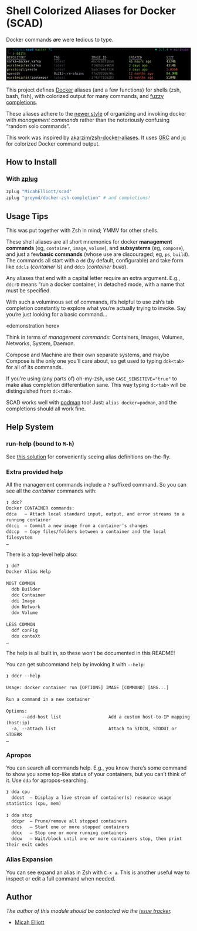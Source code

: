 # Shell Colorized Aliases for Docker (SCAD)

Docker commands ~~are~~ were tedious to type.

![ddils image listing](ddils.png)

This project defines [Docker][1] aliases (and a few functions) for
shells (zsh, bash, fish), with colorized output for many commands, and
[fuzzy completions](https://github.com/jhawthorn/fzy).

These aliases adhere to the
[newer style](https://blog.couchbase.com/docker-1-13-management-commands/) of
organizing and invoking docker with *management commands* rather than
the notoriously confusing “random solo commands”.

This work was inspired by
[akarzim/zsh-docker-aliases](https://github.com/akarzim/zsh-docker-aliases).
It uses [GRC](https://github.com/garabik/grc) and jq for colorized
Docker command output.

## How to Install

### With [zplug][2]

```sh
zplug "MicahElliott/scad"
zplug "greymd/docker-zsh-completion" # and completions!
```

## Usage Tips

This was put together with Zsh in mind; YMMV for other shells.

These shell aliases are all short mnemonics for docker **management
commands** (eg, `container`, `image`, `volume`), and **subsystems**
(eg, `compose`), and just a few**basic commands** (whose use are
discouraged; eg, `ps`, `build`).  The commands all start with a `dd`
(by default, configurable) and take form like `ddcls` (*container ls*)
and `ddcb` (*container build*).

Any aliases that end with a capital letter require an extra argument.
E.g., `ddcrD` means “run a docker container, in detached mode, with a
name that must be specified.

With such a voluminous set of commands, it’s helpful to use zsh’s tab
completion constantly to explore what you’re actually trying to
invoke.  Say you’re just looking for a basic command…

«demonstration here»

Think in terms of *management commands*: Containers, Images, Volumes,
Networks, System, Daemon.

Compose and Machine are their own separate systems, and maybe Compose
is the only one you’ll care about, so get used to typing `ddk<tab>` for
all of its commands.

If you’re using (any parts of) oh-my-zsh, use `CASE_SENSITIVE="true"`
to make alias completion differentiation sane.  This way typing
`dc<tab>` will be distinguished from `dC<tab>`.

SCAD works well with [podman](https://podman.io/) too! Just:
`alias docker=podman`, and the completions should all work fine.

## Help System

### run-help (bound to `M-h`)

See [this solution](https://stackoverflow.com/a/46415388/326516) for
conveniently seeing alias definitions on-the-fly.

### Extra provided help

All the management commands include a `?` suffixed command.  So you
can see all the _container_ commands with:

```shell
❯ ddc?
Docker CONTAINER commands:
ddca   — Attach local standard input, output, and error streams to a running container
ddcci  — Commit a new image from a container’s changes
ddccp  — Copy files/folders between a container and the local filesystem
…
```

There is a top-level help also:

```shell
❯ dd?
Docker Alias Help

MOST COMMON
  ddb Builder
  ddc Container
  ddi Image
  ddn Network
  ddv Volume

LESS COMMON
  ddf conFig
  ddx conteXt
…
```

The help is all built in, so these won’t be documented in this README!

You can get subcommand help by invoking it with `--help`:

```shell
❯ ddcr --help

Usage: docker container run [OPTIONS] IMAGE [COMMAND] [ARG...]

Run a command in a new container

Options:
      --add-host list                  Add a custom host-to-IP mapping (host:ip)
  -a, --attach list                    Attach to STDIN, STDOUT or STDERR
…
```

### Apropos

You can search all commands help.  E.g., you know there’s some command
to show you some top-like status of your containers, but you can’t
think of it.  Use `dda` for apropos-searching.

```shell
❯ dda cpu
  ddcst  — Display a live stream of container(s) resource usage statistics (cpu, mem)

❯ dda stop
  ddcpr  — Prune/remove all stopped containers
  ddcs   — Start one or more stopped containers
  ddcx   — Stop one or more running containers
  ddcw   — Wait/block until one or more containers stop, then print their exit codes
```

### Alias Expansion

You can see expand an alias in Zsh with `C-x a`. This is another
useful way to inspect or edit a full command when needed.

## Author

*The author of this module should be contacted via the [issue tracker][3].*

- [Micah Elliott](https://github.com/MicahElliott)

[1]: https://www.docker.com/
[2]: https://github.com/zplug/zplug
[3]: https://github.com/MicahElliott/scad/issues
